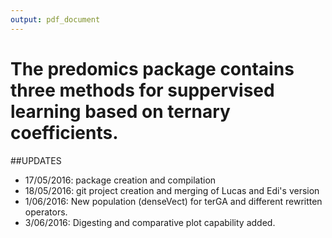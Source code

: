 ```yaml
---
output: pdf_document
---
```


The **predomics** package contains three methods for suppervised learning based on ternary coefficients.
============================================================

##UPDATES
* 17/05/2016: package creation and compilation
* 18/05/2016: git project creation and merging of Lucas and Edi's version
* 1/06/2016: New population (denseVect) for terGA and different rewritten operators.
* 3/06/2016: Digesting and comparative plot capability added.

